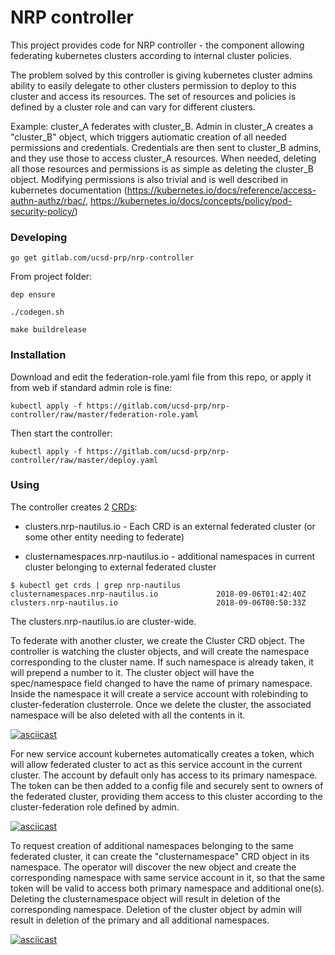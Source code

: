 # NRP controller

This project provides code for NRP controller - the component allowing federating kubernetes clusters according to internal cluster policies.

The problem solved by this controller is giving kubernetes cluster admins ability to easily delegate to other clusters permission to deploy to this cluster and access its resources. The set of resources and policies is defined by a cluster role and can vary for different clusters.

Example: cluster_A federates with cluster_B. Admin in cluster_A creates a "cluster_B" object, which triggers autiomatic creation of all needed permissions and credentials. Credentials are then sent to cluster_B admins, and they use those to access cluster_A resources. When needed, deleting all those resources and permissions is as simple as deleting the cluster_B object. Modifying permissions is also trivial and is well described in kubernetes documentation (https://kubernetes.io/docs/reference/access-authn-authz/rbac/, https://kubernetes.io/docs/concepts/policy/pod-security-policy/)

### Developing

`go get gitlab.com/ucsd-prp/nrp-controller`

From project folder:

`dep ensure`

`./codegen.sh`

`make buildrelease`

### Installation

Download and edit the federation-role.yaml file from this repo, or apply it from web if standard admin role is fine:

`kubectl apply -f https://gitlab.com/ucsd-prp/nrp-controller/raw/master/federation-role.yaml`

Then start the controller:

`kubectl apply -f https://gitlab.com/ucsd-prp/nrp-controller/raw/master/deploy.yaml`

### Using

The controller creates 2 [CRDs](https://kubernetes.io/docs/concepts/extend-kubernetes/api-extension/custom-resources/): 

* clusters.nrp-nautilus.io - Each CRD is an external federated cluster (or some other entity needing to federate)

* clusternamespaces.nrp-nautilus.io - additional namespaces in current cluster belonging to external federated cluster

```
$ kubectl get crds | grep nrp-nautilus
clusternamespaces.nrp-nautilus.io             2018-09-06T01:42:40Z
clusters.nrp-nautilus.io                      2018-09-06T00:50:33Z
```

The clusters.nrp-nautilus.io are cluster-wide.

To federate with another cluster, we create the Cluster CRD object. The controller is watching the cluster objects, and will create the namespace corresponding to the cluster name. If such namespace is already taken, it will prepend a number to it. The cluster object will have the spec/namespace field changed to have the name of primary namespace. Inside the namespace it will create a service account with rolebinding to cluster-federation clusterrole. Once we delete the cluster, the associated namespace will be also deleted with all the contents in it.

[![asciicast](https://asciinema.org/a/BWXytQziditkuW0jAR4reGonx.png)](https://asciinema.org/a/BWXytQziditkuW0jAR4reGonx)

For new service account kubernetes automatically creates a token, which will allow federated cluster to act as this service account in the current cluster. The account by default only has access to its primary namespace. The token can be then added to a config file and securely sent to owners of the federated cluster, providing them access to this cluster according to the cluster-federation role defined by admin.

[![asciicast](https://asciinema.org/a/ZYIPVyFwqC3SkhnNNMBUmJsdI.png)](https://asciinema.org/a/ZYIPVyFwqC3SkhnNNMBUmJsdI)

To request creation of additional namespaces belonging to the same federated cluster, it can create the "clusternamespace" CRD object in its namespace. The operator will discover the new object and create the corresponding namespace with same service account in it, so that the same token will be valid to access both primary namespace and additional one(s). Deleting the clusternamespace object will result in deletion of the corresponding namespace. Deletion of the cluster object by admin will result in deletion of the primary and all additional namespaces.

[![asciicast](https://asciinema.org/a/l7pwo4kXPV4XcWYoGfNlAUEat.png)](https://asciinema.org/a/l7pwo4kXPV4XcWYoGfNlAUEat)


